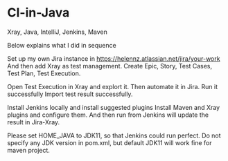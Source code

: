 # CI-in-Java
Xray, Java, IntelliJ, Jenkins, Maven

Below explains what I did in sequence

Set up my own Jira instance in https://helennz.atlassian.net/jira/your-work
And then add Xray as test management.
Create Epic, Story, Test Cases, Test Plan, Test Execution.

Open Test Execution in Xray and explort it.
Then automate it in Jira.
Run it successfully
Import test result successfully.

Install Jenkins locally and install suggested plugins
Install Maven and Xray plugins and configure them.
And then run from Jenkins will update the result in Jira-Xray.

Please set HOME_JAVA to JDK11, so that Jenkins could run perfect.
Do not specify any JDK version in pom.xml, but default JDK11 will work fine for maven project.



